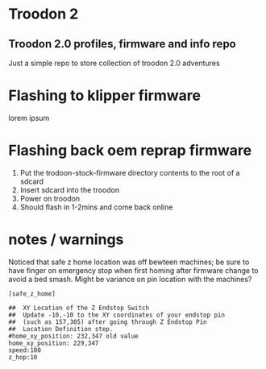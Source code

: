 # Troodon 2
## Troodon 2.0 profiles, firmware and info repo

Just a simple repo to store collection of troodon 2.0 adventures

# Flashing to klipper firmware
lorem ipsum

# Flashing back oem reprap firmware
1. Put the trodoon-stock-firmware directory contents to the root of a sdcard
2. Insert sdcard into the troodon
3. Power on troodon
4. Should flash in 1-2mins and come back online

# notes / warnings
Noticed that safe z home location was off bewteen machines; be sure to have finger on emergency stop when first homing after firmware change to avoid a bed smash.  Might be variance on pin location with the machines?  
```
[safe_z_home]

##  XY Location of the Z Endstop Switch
##  Update -10,-10 to the XY coordinates of your endstop pin 
##  (such as 157,305) after going through Z Endstop Pin
##  Location Definition step.
#home_xy_position: 232,347 old value
home_xy_position: 229,347
speed:100
z_hop:10
```
